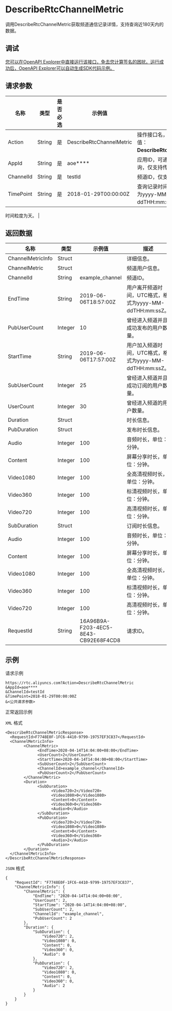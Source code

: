 # DescribeRtcChannelMetric

调用DescribeRtcChannelMetric获取频道通信记录详情，支持查询近180天内的数据。

## 调试

[您可以在OpenAPI Explorer中直接运行该接口，免去您计算签名的困扰。运行成功后，OpenAPI Explorer可以自动生成SDK代码示例。](https://api.aliyun.com/#product=rtc&api=DescribeRtcChannelMetric&type=RPC&version=2018-01-11)

## 请求参数

|名称|类型|是否必选|示例值|描述|
|--|--|----|---|--|
|Action|String|是|DescribeRtcChannelMetric|操作接口名，系统规定参数，取值：**DescribeRtcChannelMetric**。 |
|AppId|String|是|aoe\*\*\*\*|应用ID，可通过控制台创建和查询，仅支持传单个ID。 |
|ChannelId|String|是|testId|频道ID，仅支持传单个ID。 |
|TimePoint|String|是|2018-01-29T00:00:00Z|查询记录时间，UTC格式，格式为yyyy-MM-ddTHH:mm:ssZ。

 时间粒度为天。 |

## 返回数据

|名称|类型|示例值|描述|
|--|--|---|--|
|ChannelMetricInfo|Struct| |详细信息。 |
|ChannelMetric|Struct| |频道用户信息。 |
|ChannelId|String|example\_channel|频道ID。 |
|EndTime|String|2019-06-06T18:57:00Z|用户离开频道时间，UTC格式，格式为yyyy-MM-ddTHH:mm:ssZ。 |
|PubUserCount|Integer|10|曾经进入频道并且成功发布的用户数量。 |
|StartTime|String|2019-06-06T17:57:00Z|用户加入频道时间，UTC格式，格式为yyyy-MM-ddTHH:mm:ssZ。 |
|SubUserCount|Integer|25|曾经进入频道并且成功订阅的用户数量。 |
|UserCount|Integer|30|曾经进入频道的用户数量。 |
|Duration|Struct| |时长信息。 |
|PubDuration|Struct| |发布时长信息。 |
|Audio|Integer|100|音频时长，单位：分钟。 |
|Content|Integer|100|屏幕分享时长，单位：分钟。 |
|Video1080|Integer|100|全高清视频时长，单位：分钟。 |
|Video360|Integer|100|标清视频时长，单位：分钟。 |
|Video720|Integer|100|高清视频时长，单位：分钟。 |
|SubDuration|Struct| |订阅时长信息。 |
|Audio|Integer|100|音频时长，单位：分钟。 |
|Content|Integer|100|屏幕分享时长，单位：分钟。 |
|Video1080|Integer|100|全高清视频时长，单位：分钟。 |
|Video360|Integer|100|标清视频时长，单位：分钟。 |
|Video720|Integer|100|高清视频时长，单位：分钟。 |
|RequestId|String|16A96B9A-F203-4EC5-8E43-CB92E68F4CD8|请求ID。 |

## 示例

请求示例

```
https://rtc.aliyuncs.com?Action=DescribeRtcChannelMetric
&AppId=aoe****
&ChannelId=testId
&TimePoint=2018-01-29T00:00:00Z
&<公共请求参数>
```

正常返回示例

`XML` 格式

```
<DescribeRtcChannelMetricResponse>
  <RequestId>F7748E0F-1FC6-4410-9799-19757EF3C837</RequestId>
  <ChannelMetricInfo>
        <ChannelMetric>
              <EndTime>2020-04-14T14:04:00+08:00</EndTime>
              <UserCount>2</UserCount>
              <StartTime>2020-04-14T14:04:00+08:00</StartTime>
              <SubUserCount>2</SubUserCount>
              <ChannelId>example_channel</ChannelId>
              <PubUserCount>2</PubUserCount>
        </ChannelMetric>
        <Duration>
              <SubDuration>
                    <Video720>2</Video720>
                    <Video1080>0</Video1080>
                    <Content>0</Content>
                    <Video360>0</Video360>
                    <Audio>0</Audio>
              </SubDuration>
              <PubDuration>
                    <Video720>2</Video720>
                    <Video1080>0</Video1080>
                    <Content>0</Content>
                    <Video360>0</Video360>
                    <Audio>2</Audio>
              </PubDuration>
        </Duration>
  </ChannelMetricInfo>
</DescribeRtcChannelMetricResponse>
```

`JSON` 格式

```
{
	"RequestId": "F7748E0F-1FC6-4410-9799-19757EF3C837",
	"ChannelMetricInfo": {
		"ChannelMetric": {
			"EndTime": "2020-04-14T14:04:00+08:00",
			"UserCount": 2,
			"StartTime": "2020-04-14T14:04:00+08:00",
			"SubUserCount": 2,
			"ChannelId": "example_channel",
			"PubUserCount": 2
		},
		"Duration": {
			"SubDuration": {
				"Video720": 2,
				"Video1080": 0,
				"Content": 0,
				"Video360": 0,
				"Audio": 0
			},
			"PubDuration": {
				"Video720": 2,
				"Video1080": 0,
				"Content": 0,
				"Video360": 0,
				"Audio": 2
			}
		}
	}
}
```

